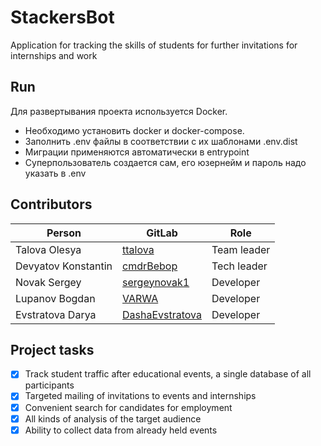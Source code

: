 # StackersBot
Application for tracking the skills of students for further invitations for internships and work

## Run

Для развертывания проекта используется Docker. 

- Необходимо установить docker и docker-compose.
- Заполнить .env файлы в соответствии с их шаблонами .env.dist
- Миграции применяются автоматически в entrypoint
- Суперпользователь создается сам, его юзернейм и пароль надо указать в .env

## Contributors
| Person      | GitLab | Role |
| ----------- | ----------- |---|
| Talova Olesya | [ttalova](https://github.com/ttalova) | Team leader |
| Devyatov Konstantin | [cmdrBebop](https://github.com/cmdrBebop) | Tech leader |
| Novak Sergey | [sergeynovak1](https://github.com/sergeynovak1) | Developer |
| Lupanov Bogdan | [VARWA](https://github.com/VARWA) | Developer |
| Evstratova Darya | [DashaEvstratova](https://github.com/DashaEvstratova) | Developer |

## Project tasks
- [X] Track student traffic after educational events, a single database of all participants
- [X] Targeted mailing of invitations to events and internships
- [X] Convenient search for candidates for employment
- [X] All kinds of analysis of the target audience
- [X] Ability to collect data from already held events
